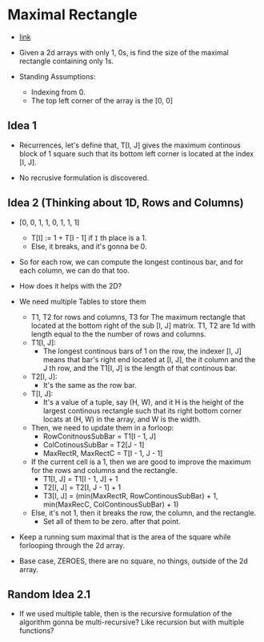 # Maximal Rectangle

* [link](https://leetcode.com/problems/maximal-rectangle/)

* Given a 2d arrays with only 1, 0s, is find the size of the maximal rectangle containing only
1s.

* Standing Assumptions:
  * Indexing from 0.
  * The top left corner of the array is the [0, 0]

## Idea 1

* Recurrences, let's define that, T[I, J] gives the maximum continous block of 1 square such that its bottom
left corner is located at the index [I, J].

* No recrusive formulation is discovered.

## Idea 2 (Thinking about 1D, Rows and Columns)

* [0, 0, 1, 1, 0, 1, 1, 1]
  * T[I] := 1 + T[I - 1] if `I` th place is a 1.
  * Else, it breaks, and it's gonna be 0.

* So for each row, we can compute the longest continous bar, and for each column, we can do that too.

* How does it helps with the 2D?

* We need multiple Tables to store them
  * T1, T2 for rows and columns, T3 for The maximum rectangle that located at the bottom right of the sub [I, J] matrix.
  T1, T2 are 1d with length equal to the the number of rows and columns.
  * T1[I, J]:
    * The longest continous bars of 1 on the row, the indexer [I, J] means that bar's right end located at [I, J], the
    it column and the J th row, and the T1[I, J] is the length of that continous bar.
  * T2[I, J]:
    * It's the same as the row bar.
  * T[I, J]:
    * It's a value of a tuple, say (H, W), and it H is the height of the largest continous rectangle such that its
    right bottom corner locats at (H, W) in the array, and W is the width.
  * Then, we need to update them in a forloop:
    * RowConitnousSubBar = T1[I - 1, J]
    * ColCotinousSubBar = T2[J - 1]
    * MaxRectR, MaxRectC = T[I - 1, J - 1]
  * If the current cell is a 1, then we are good to improve the maximum for the rows and columns and the rectangle.
    * T1[I, J] = T1[I - 1, J] + 1
    * T2[I, J] = T2[I, J - 1] + 1
    * T3[I, J] = (min(MaxRectR, RowContinousSubBar) + 1, min(MaxRecC, ColContinousSubBar) + 1)
  * Else, it's not 1, then it breaks the row, the column, and the rectangle.
    * Set all of them to be zero. after that point.

* Keep a running sum maximal that is the area of the square while forlooping through the 2d array.

* Base case, ZEROES, there are no square, no things, outside of the 2d array.

## Random Idea 2.1

* If we used multiple table, then is the recursive formulation of the algorithm gonna be multi-recursive? Like
recursion but with multiple functions?

